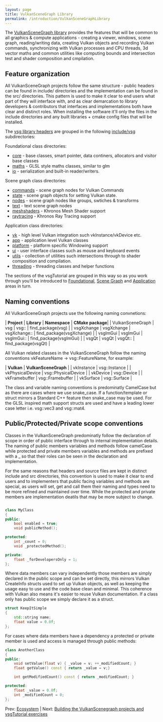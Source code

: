 ```yaml
---
layout: page
title: VulkanSceneGraph Library
permalink: /introduction/VulkanSceneGraphLibrary
---
```


The [VulkanSceneGraph library](https://github.com/vsg-dev/VulkanSceneGraph/) provides the features that will be common to all graphics & compute applications - creating a viewer, windows, scene graph, reading/writing data, creating Vulkan objects and recording Vulkan commands, synchronizing with Vulkan processes and CPU threads, 3d vector maths and common utilities like computing bounds and intersection test and shader composition and cmpilation. 

## Feature organization

All VulkanSceneGraph projects follow the same structure - public headers can be found in include/ directories and the implementation can be found in the src/ directories. This pattern is used to make it clear to end users what part of they will interface with, and as clear demarcation to library developers & contributors that interfaces and implementations both have clear and distinct roles. When installing the software it'll only the files in the include directories and any built libraries + cmake config files that will be installed.

The [vsg library headers](https://github.com/vsg-dev/VulkanSceneGraph/tree/master/include/vsg) are grouped in the following [include/vsg](https://github.com/vsg-dev/VulkanSceneGraph/tree/master/include/vsg/) subdirectories:

Foundational class directories:
* [core](https://github.com/vsg-dev/VulkanSceneGraph/tree/master/include/vsg/core) - base classes, smart pointer, data continers, allocators and visitor base classes
* [maths](https://github.com/vsg-dev/VulkanSceneGraph/tree/master/include/vsg/maths) - GLSL style maths classes, similar to glm
* [io](https://github.com/vsg-dev/VulkanSceneGraph/tree/master/include/vsg/io) - serialization and built-in reader/writers.

Scene graph class directories:
* [commands](https://github.com/vsg-dev/VulkanSceneGraph/tree/master/include/vsg/commands) - scene graph nodes for Vulkan Commands
* [state](https://github.com/vsg-dev/VulkanSceneGraph/tree/master/include/vsg/state) - scene graph objects for setting Vulkan state.
* [nodes](https://github.com/vsg-dev/VulkanSceneGraph/tree/master/include/vsg/) - scene graph nodes like groups, swtiches & transforms
* [text](https://github.com/vsg-dev/VulkanSceneGraph/tree/master/include/vsg/text) - text scene graph nodes
* [meshshaders](https://github.com/vsg-dev/VulkanSceneGraph/tree/master/include/vsg/meshshaders) - Khronos Mesh Shader support
* [raytracing](https://github.com/vsg-dev/VulkanSceneGraph/tree/master/include/vsg/raytracing) - Khronos Ray Tracing support

Application class directories:
* [vk](https://github.com/vsg-dev/VulkanSceneGraph/tree/master/include/vsg/vk) - high level Vulkan integration such vkInstance/vkDevice etc.
* [app](https://github.com/vsg-dev/VulkanSceneGraph/tree/master/include/vsg/app) - application level Vulkan classes
* [platform](https://github.com/vsg-dev/VulkanSceneGraph/tree/master/include/vsg/platform) - platform specific Windowing support
* [ui](https://github.com/vsg-dev/VulkanSceneGraph/tree/master/include/vsg/ui) - user interface classes such as mouse and keyboard events
* [utils](https://github.com/vsg-dev/VulkanSceneGraph/tree/master/include/vsg/utils) - collection of utilities such intersections through to shader composition and compilation.
* [threading](https://github.com/vsg-dev/VulkanSceneGraph/tree/master/include/vsg/threading) - threading classes and helper functions

The sections of the vsgTutorial are grouped in this way so as you work through you'll be introduced to [Foundational](../foundations.md), [Scene Graph](../scenegraph.md) and [Application](../application.md) areas in turn.

## Naming conventions

All VulkanSceneGraph projects use the following naming convnetions:

| **Project** | **Library** | **Namespace** | **CMake package**|
| VulkanSceneGraph | vsg | vsg:: | find_package(vsg) |
| vsgXchange | vsgXchange | vsgXchange:: | find_package(vsgXchange) |
| vsgImGui | vsgImGui | vsgImGui:: | find_package(vsgImGui) |
| vsgQt | vsgQt | vsgQt:: | find_package(vsgQt) |

All Vulkan related classes in the VulkanSceneGraph follow the naming conventions vkFeatureName -> vsg::FeatureName, for example:

| **Vulkan** | **VulkanSceneGraph** |
| vkInstance | vsg::Instance |
| vkPhysicalDevice | vsg::PhysicalDevice | 
| vkDevice | vsg::Device |
| vkFramebuffer | vsg::Framebuffer |
| vkSurface | vsg::Surface |

The class and variable naming conventions is predominatly CamelCase but as there are cases where we use snake_case. If a function/template or struct mirrors a Standard C++ feature then snake_case may be used.  For the GLSL inspired math support structs are used and have a leading lower case letter i.e. vsg::vec3 and vsg::mat4.

## Public/Protected/Private scope conventions

Classes in the VulkanSceneGraph predominatly follow the declaration of scope in order of public interface through to internal implementation details. The naming of public members variables and methods follow camelCase while protected and private members variables and methods are prefixed with a _ so that their roles can be seen in the declaration and implementation.

For the same reasons that headers and source files are kept in distinct include and src directories, this convention is used to make it clear to end users and to implementers that public facing variables and methods are special, as users will set, get and call them their naming and types need to be more refined and maintained over time. While the protected and private members are implementation deatils that may be more subject to change.

~~~ cpp

class MyClass
{
public:
    bool enabled = true;
    void publicMethod();

protected:
    int _count = 0;
    void _protectedMethod();

private:
    float _forDevelopersOnly = 1;
};
~~~

Where data members can vary independently those members are simply declared in the public scope and can be set directly, this mirrors Vulkan CreateInfo structs used to set up Vulkan objects, as well as keeping the usage easy to use and the code base clean and minimal.  This coherence with Vulkan also means it's easier to reuse Vulkan documentation. If a class only has public scope we simply declare it as a struct.

~~~ cpp
struct KeepItSimple
{
    std::string name;
    float value = 0.0f;
};
~~~

For cases where data members have a dependency a protected or private member is used and access is managed through public methods:

~~~ cpp
class AnotherClass
{
public:
    void setValue(float v) { _value = v; ++_modifiedCount; }
    float getValue() const { return _value = v;}

    int getModifiedCount() const { return _modifiedCount; }

protected:
    float _value = 0.0f;
    int _modifiedCount = 0;
};
~~~

Prev: [Ecosystem](Ecosystem.md) | Next: [Building the VulkanScenegraph projects and vsgTutorial exercises](BuildingVulkanSceneGraph.md)

